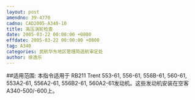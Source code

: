 ```yaml
---
layout: post
amendno: 39-4770
cadno: CAD2005-A340-10
title: 高压涡轮检查
date: 2005-03-22 00:00:00 +0800
effdate: 2005-03-22 00:00:00 +0800
tag: A340
categories: 民航华东地区管理局适航审定处
author: 徐逸乐
---
```


##适用范围:
本指令适用于 RB211 Trent 553-61, 556-61, 556B-61, 560-61, 553A2-61, 556A2-61, 556B2-61, 560A2-61发动机。这些发动机安装在空客A340-500/-600上。

